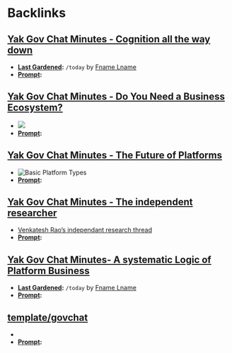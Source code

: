 
# Backlinks
## [Yak Gov Chat Minutes - Cognition all the way down](<Yak Gov Chat Minutes - Cognition all the way down.md>)
- **[Last Gardened](<Last Gardened.md>):** `/today` by [Fname Lname](<Fname Lname.md>)
- **[Prompt](<Prompt.md>):**

## [Yak Gov Chat Minutes - Do You Need a Business Ecosystem?](<Yak Gov Chat Minutes - Do You Need a Business Ecosystem?.md>)
- ![](https://web-assets.bcg.com/dims4/default/bf98fa1/2147483647/strip/true/crop/2480x1907+0+0/resize/2880x2214!/format/webp/quality/90/?url=http%3A%2F%2Fboston-consulting-group-brightspot.s3.amazonaws.com%2F12%2Fac%2F0a8d6d1efb9cc208102becc95798%2Fdo-you-need-a-business-ecosystem-ex02-tcm9-230280.png)
- **[Prompt](<Prompt.md>):**

## [Yak Gov Chat Minutes - The Future of Platforms](<Yak Gov Chat Minutes - The Future of Platforms.md>)
- ![Basic Platform Types](https://sloanreview.mit.edu/wp-content/uploads/2020/02/MAG_Cusumano_Figure1.png)
- **[Prompt](<Prompt.md>):**

## [Yak Gov Chat Minutes - The independent researcher](<Yak Gov Chat Minutes - The independent researcher.md>)
- [Venkatesh Rao’s independant research thread](https://twitter.com/vgr/status/1195789557465153536?s=21)
- **[Prompt](<Prompt.md>):**

## [Yak Gov Chat Minutes- A systematic Logic of Platform Business](<Yak Gov Chat Minutes- A systematic Logic of Platform Business.md>)
- **[Last Gardened](<Last Gardened.md>):** `/today` by [Fname Lname](<Fname Lname.md>)
- **[Prompt](<Prompt.md>):**

## [template/govchat](<template/govchat.md>)
- 
- **[Prompt](<Prompt.md>):**

